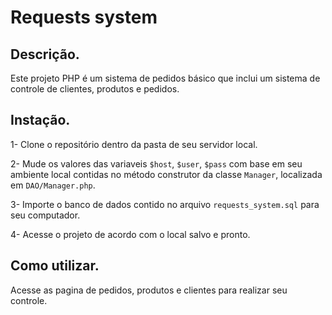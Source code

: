 # Requests system

## Descrição.
Este projeto PHP é um sistema de pedidos básico que inclui um sistema de controle de clientes, produtos e pedidos.

## Instação.
1- Clone o repositório dentro da pasta de seu servidor local.

2- Mude os valores das variaveis `$host`, `$user`, `$pass` com base em seu ambiente local contidas no método construtor da classe `Manager`, localizada em `DAO/Manager.php`. 

3- Importe o banco de dados contido no arquivo `requests_system.sql` para seu computador.

4- Acesse o projeto de acordo com o local salvo e pronto.

## Como utilizar.
Acesse as pagina de pedidos, produtos e clientes para realizar seu controle.


